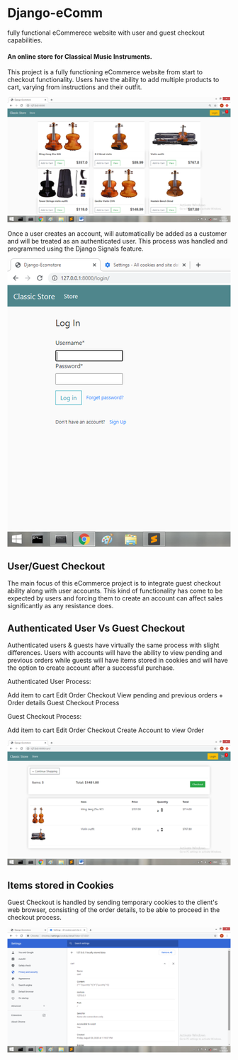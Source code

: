 # Django-eComm
fully functional eCommerece website with user and guest checkout capabilities.



#### An online store for Classical Music Instruments.

This project is a fully functioning eCommerce website from start to checkout functionality. Users have the ability to add multiple products to cart, varying from instructions and their outfit.

![alt text](https://github.com/hotasalah/Django-eComm/blob/master/Items%20in%20Store.png)

Once a user creates an account, will automatically be added as a customer and will be treated as an authenticated user.
This process was handled and programmed using the Django Signals feature.

![alt text](https://github.com/hotasalah/Django-eComm/blob/master/user%20authentication.png)

## User/Guest Checkout

The main focus of this eCommerce project is to integrate guest checkout ability along with user accounts. This kind of functionality has come to be expected by users and forcing them to create an account can affect sales significantly as any resistance does.


## Authenticated User Vs Guest Checkout

Authenticated users & guests have virtually the same process with slight differences. Users with accounts will have the ability to view pending and previous orders while guests will have items stored in cookies and will have the option to create account after a successful purchase.

Authenticated User Process:

Add item to cart
Edit Order
Checkout
View pending and previous orders + Order details 
Guest Checkout Process

Guest Checkout Process:

Add item to cart
Edit Order
Checkout
Create Account to view Order

![alt text](https://github.com/hotasalah/Django-eComm/blob/master/Items%20in%20Cart.png)


## Items stored in Cookies

Guest Checkout is handled by sending temporary cookies to the client's web browser, consisting of the order details, to be able to proceed in the checkout process.

![alt text](https://github.com/hotasalah/Django-eComm/blob/master/Items%20in%20Cookies.png)
